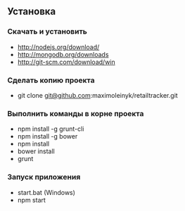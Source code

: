 
## Установка

### Скачать и установить

  - http://nodejs.org/download/
  - http://mongodb.org/downloads
  - http://git-scm.com/download/win
   
  
### Сделать копию проекта

  - git clone git@github.com:maximoleinyk/retailtracker.git
  
### Выполнить команды в корне проекта

  - npm install -g grunt-cli
  - npm install -g bower
  - npm install
  - bower install
  - grunt

### Запуск приложения

  - start.bat (Windows)
  - npm start
